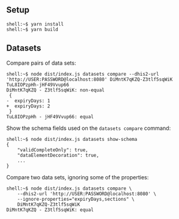 ## Setup

```console
shell:~$ yarn install
shell:~$ yarn build
```

## Datasets

Compare pairs of data sets:

```console
shell:~$ node dist/index.js datasets compare --dhis2-url 'http://USER:PASSWORD@localhost:8080' DiMntK7qKZQ-Z3tlf5sqWiK TuL8IOPzpHh-jHF49Vvup66
DiMntK7qKZQ - Z3tlf5sqWiK: non-equal
 {
-  expiryDays: 1
+  expiryDays: 2
 }
TuL8IOPzpHh - jHF49Vvup66: equal
```

Show the schema fields used on the `datasets compare` command:

```console
shell:~$ node dist/index.js datasets show-schema
{
    "validCompleteOnly": true,
    "dataElementDecoration": true,
    ...
}
```

Compare two data sets, ignoring some of the properties:

```console
shell:~$ node dist/index.js datasets compare \
    --dhis2-url 'http://USER:PASSWORD@localhost:8080' \
    --ignore-properties="expiryDays,sections" \
    DiMntK7qKZQ-Z3tlf5sqWiK
DiMntK7qKZQ - Z3tlf5sqWiK: equal
```
